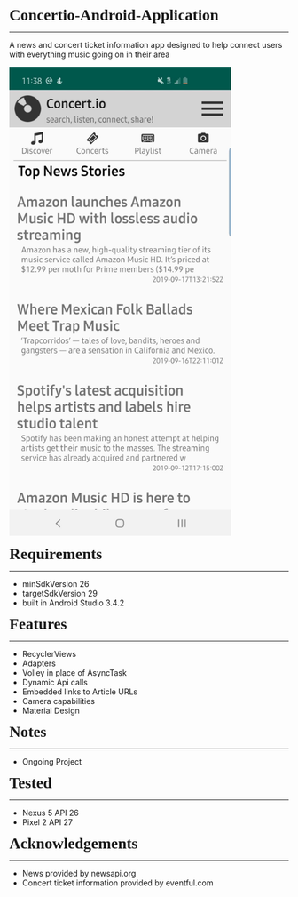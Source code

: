 <!----- Conversion time: 0.591 seconds.


Using this Markdown file:

1. Cut and paste this output into your source file.
2. See the notes and action items below regarding this conversion run.
3. Check the rendered output (headings, lists, code blocks, tables) for proper
   formatting and use a linkchecker before you publish this page.

Conversion notes:

* Docs to Markdown version 1.0β17
* Tue Sep 17 2019 10:00:46 GMT-0700 (PDT)
* Source doc: https://docs.google.com/open?id=1EpG37yDX5uJuh_9qay6HnRhZappDDR2v7I26avDcwNs
----->


<span style="font-family:Papyrus; font-size:2em;">**Concertio-Android-Application**</span>

---

A news and concert ticket information app designed to help connect users with everything music going on in their area


<img src="image1.jpg" alt="image1" width="400"/>

<span style="font-family:Papyrus; font-size:2em;">**Requirements**</span>

---

*   minSdkVersion 26
*   targetSdkVersion 29
*   built in Android Studio 3.4.2


<span style="font-family:Papyrus; font-size:2em;">**Features**</span>


---




*   RecyclerViews
*   Adapters
*   Volley in place of AsyncTask
*   Dynamic Api calls
*   Embedded links to Article URLs
*   Camera capabilities
*   Material Design


<span style="font-family:Papyrus; font-size:2em;">**Notes**</span>

---




*   Ongoing Project

<span style="font-family:Papyrus; font-size:2em;">**Tested**</span>



---




*   Nexus 5 API 26
*   Pixel 2 API 27

<span style="font-family:Papyrus; font-size:2em;">**Acknowledgements**</span>



---




*   News provided by newsapi.org
*   Concert ticket information provided by eventful.com

<!-- Docs to Markdown version 1.0β17 -->
